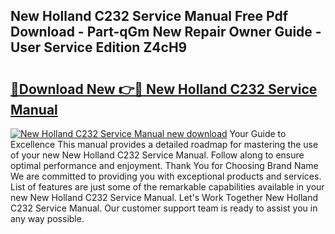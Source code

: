 ## New Holland C232 Service Manual Free Pdf Download - Part-qGm New Repair Owner Guide - User Service Edition Z4cH9

# <h2><a href="http://bc95864.oget.top/?id=New+Holland+C232+Service+Manual">🔗Download New 👉🔴 New Holland C232 Service Manual</a></h2>

[![New Holland C232 Service Manual new download](https://i.imgur.com/5g1atiW.png)](http://bc95864.oget.top/?id=New+Holland+C232+Service+Manual)
Your Guide to Excellence This manual provides a detailed roadmap for mastering the use of your new New Holland C232 Service Manual. Follow along to ensure optimal performance and enjoyment. Thank You for Choosing Brand Name We are committed to providing you with exceptional products and services. List of features are just some of the remarkable capabilities available in your new New Holland C232 Service Manual. Let's Work Together New Holland C232 Service Manual. Our customer support team is ready to assist you in any way possible.
